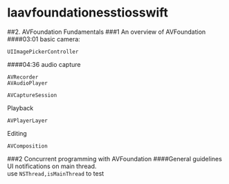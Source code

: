 # laavfoundationesstiosswift
##2. AVFoundation Fundamentals
###1 An overview of AVFoundation
####03:01
basic camera:
```
UIImagePickerController
```
####04:36
audio capture
```
AVRecorder
AVAudioPlayer
```
```
AVCaptureSession
```
Playback
```
AVPlayerLayer
```
Editing
```
AVComposition
```

###2 Concurrent programming with AVFoundation
####General guidelines
UI notifications on main thread.  
use ```NSThread,isMainThread```
to test
